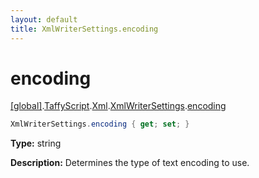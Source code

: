 ```yaml
---
layout: default
title: XmlWriterSettings.encoding
---
```


# encoding

[\[global\]]({{site.baseurl}}/docs/).[TaffyScript]({{site.baseurl}}/docs/TaffyScript/).[Xml]({{site.baseurl}}/docs/TaffyScript/Xml/).[XmlWriterSettings]({{site.baseurl}}/docs/TaffyScript/Xml/XmlWriterSettings/).[encoding]({{site.baseurl}}/docs/TaffyScript/Xml/XmlWriterSettings/encoding/)

```cs
XmlWriterSettings.encoding { get; set; }
```

**Type:** string

**Description:** Determines the type of text encoding to use.
